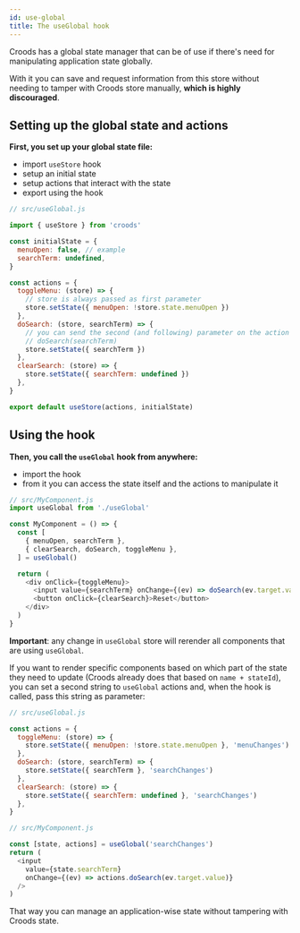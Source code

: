 ```yaml
---
id: use-global
title: The useGlobal hook
---
```


Croods has a global state manager that can be of use if there's need for manipulating application state globally.

With it you can save and request information from this store without needing to tamper with Croods store manually, **which is highly discouraged**.

## Setting up the global state and actions

**First, you set up your global state file:**

- import `useStore` hook
- setup an initial state
- setup actions that interact with the state
- export using the hook

```js
// src/useGlobal.js

import { useStore } from 'croods'

const initialState = {
  menuOpen: false, // example
  searchTerm: undefined,
}

const actions = {
  toggleMenu: (store) => {
    // store is always passed as first parameter
    store.setState({ menuOpen: !store.state.menuOpen })
  },
  doSearch: (store, searchTerm) => {
    // you can send the second (and following) parameter on the action function, eg:
    // doSearch(searchTerm)
    store.setState({ searchTerm })
  },
  clearSearch: (store) => {
    store.setState({ searchTerm: undefined })
  },
}

export default useStore(actions, initialState)
```

## Using the hook

**Then, you call the `useGlobal` hook from anywhere:**

- import the hook
- from it you can access the state itself and the actions to manipulate it

```js
// src/MyComponent.js
import useGlobal from './useGlobal'

const MyComponent = () => {
  const [
    { menuOpen, searchTerm },
    { clearSearch, doSearch, toggleMenu },
  ] = useGlobal()

  return (
    <div onClick={toggleMenu}>
      <input value={searchTerm} onChange={(ev) => doSearch(ev.target.value)} />
      <button onClick={clearSearch}>Reset</button>
    </div>
  )
}
```

**Important**: any change in `useGlobal` store will rerender all components that are using `useGlobal`.

If you want to render specific components based on which part of the state they need to update (Croods already does that based on `name + stateId`), you can set a second string to `useGlobal` actions and, when the hook is called, pass this string as parameter:

```js
// src/useGlobal.js

const actions = {
  toggleMenu: (store) => {
    store.setState({ menuOpen: !store.state.menuOpen }, 'menuChanges')
  },
  doSearch: (store, searchTerm) => {
    store.setState({ searchTerm }, 'searchChanges')
  },
  clearSearch: (store) => {
    store.setState({ searchTerm: undefined }, 'searchChanges')
  },
}
```

```js
// src/MyComponent.js

const [state, actions] = useGlobal('searchChanges')
return (
  <input
    value={state.searchTerm}
    onChange={(ev) => actions.doSearch(ev.target.value)}
  />
)
```

That way you can manage an application-wise state without tampering with Croods state.
